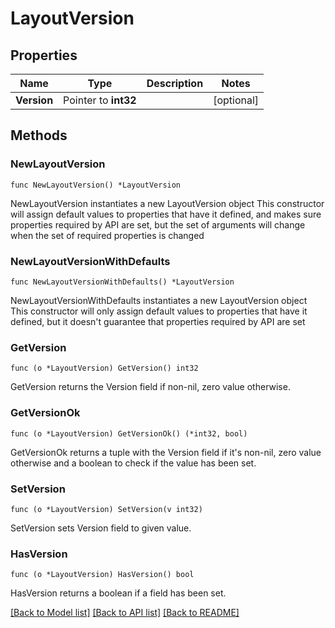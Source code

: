 # LayoutVersion

## Properties

Name | Type | Description | Notes
------------ | ------------- | ------------- | -------------
**Version** | Pointer to **int32** |  | [optional] 

## Methods

### NewLayoutVersion

`func NewLayoutVersion() *LayoutVersion`

NewLayoutVersion instantiates a new LayoutVersion object
This constructor will assign default values to properties that have it defined,
and makes sure properties required by API are set, but the set of arguments
will change when the set of required properties is changed

### NewLayoutVersionWithDefaults

`func NewLayoutVersionWithDefaults() *LayoutVersion`

NewLayoutVersionWithDefaults instantiates a new LayoutVersion object
This constructor will only assign default values to properties that have it defined,
but it doesn't guarantee that properties required by API are set

### GetVersion

`func (o *LayoutVersion) GetVersion() int32`

GetVersion returns the Version field if non-nil, zero value otherwise.

### GetVersionOk

`func (o *LayoutVersion) GetVersionOk() (*int32, bool)`

GetVersionOk returns a tuple with the Version field if it's non-nil, zero value otherwise
and a boolean to check if the value has been set.

### SetVersion

`func (o *LayoutVersion) SetVersion(v int32)`

SetVersion sets Version field to given value.

### HasVersion

`func (o *LayoutVersion) HasVersion() bool`

HasVersion returns a boolean if a field has been set.


[[Back to Model list]](../README.md#documentation-for-models) [[Back to API list]](../README.md#documentation-for-api-endpoints) [[Back to README]](../README.md)


